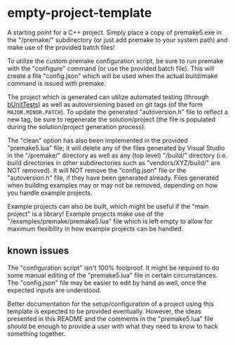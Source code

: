 # empty-project-template

A starting point for a C++ project. Simply place a copy of premake5.exe in the "/premake/" subdirectory (or just add premake to your system path) and make use of the provided batch files!

To utilize the custom premake configuration script, be sure to run premake with the "configure" command (or use the provided batch file). This will create a file "config.json" which will be used when the actual build/make command is issued with premake.

The project which is generated can utilize automated testing (through [bUnitTests](https://github.com/sherwoodben/bUnitTests)) as well as autoversioning based on git tags (of the form `MAJOR.MINOR.PATCH`). To update the generated "autoversion.h" file to reflect a new tag, be sure to regenerate the solution/project (the file is populated during the solution/project generation process).

The "clean" option has also been implemented in the provided "premake5.lua" file; it will delete any of the files generated by Visual Studio in the "/premake/" directory as well as any (top level) "/build/" directory (i.e. build directories in other subdirectories such as "vendors/XYZ/build/" are NOT removed). It will NOT remove the "config.json" file _or_ the "autoversion.h" file, if they have been generated already. Files generated when building examples may or may not be removed, depending on how you handle example projects.

Example projects can also be built, which might be useful if the "main project" is a library! Example projects make use of the "/examples/premake/premake5.lua" file which is left empty to allow for maximum flexibility in how example projects can be handled.

## known issues

The "configuration script" isn't 100% foolproof. It might be required to do some manual editing of the "premake5.lua" file in certain circumstances. The "config.json" file may be easier to edit by hand as well, once the expected inputs are understood.

Better documentation for the setup/configuration of a project using this template is expected to be provided eventually. However, the ideas presented in this README and the comments in the "premake5.lua" file *should* be enough to provide a user with what they need to know to hack something together.

